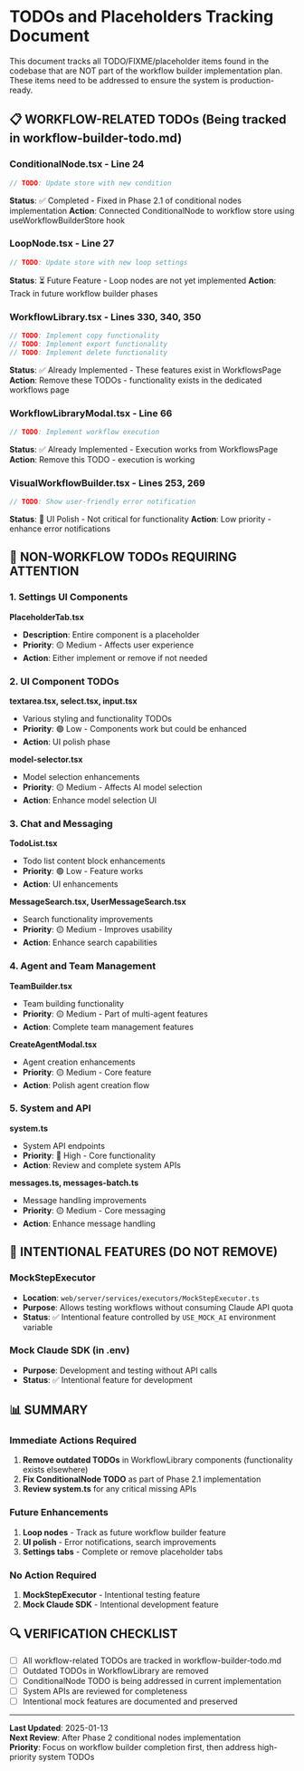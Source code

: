 # TODOs and Placeholders Tracking Document

This document tracks all TODO/FIXME/placeholder items found in the codebase that are NOT part of the workflow builder implementation plan. These items need to be addressed to ensure the system is production-ready.

## 📋 WORKFLOW-RELATED TODOs (Being tracked in workflow-builder-todo.md)

### **ConditionalNode.tsx** - Line 24

```typescript
// TODO: Update store with new condition
```

**Status**: ✅ Completed - Fixed in Phase 2.1 of conditional nodes implementation
**Action**: Connected ConditionalNode to workflow store using useWorkflowBuilderStore hook

### **LoopNode.tsx** - Line 27

```typescript
// TODO: Update store with new loop settings
```

**Status**: ⏳ Future Feature - Loop nodes are not yet implemented
**Action**: Track in future workflow builder phases

### **WorkflowLibrary.tsx** - Lines 330, 340, 350

```typescript
// TODO: Implement copy functionality
// TODO: Implement export functionality
// TODO: Implement delete functionality
```

**Status**: ✅ Already Implemented - These features exist in WorkflowsPage
**Action**: Remove these TODOs - functionality exists in the dedicated workflows page

### **WorkflowLibraryModal.tsx** - Line 66

```typescript
// TODO: Implement workflow execution
```

**Status**: ✅ Already Implemented - Execution works from WorkflowsPage
**Action**: Remove this TODO - execution is working

### **VisualWorkflowBuilder.tsx** - Lines 253, 269

```typescript
// TODO: Show user-friendly error notification
```

**Status**: 🔧 UI Polish - Not critical for functionality
**Action**: Low priority - enhance error notifications

## 🚨 NON-WORKFLOW TODOs REQUIRING ATTENTION

### **1. Settings UI Components**

**PlaceholderTab.tsx**

- **Description**: Entire component is a placeholder
- **Priority**: 🟡 Medium - Affects user experience
- **Action**: Either implement or remove if not needed

### **2. UI Component TODOs**

**textarea.tsx, select.tsx, input.tsx**

- Various styling and functionality TODOs
- **Priority**: 🟢 Low - Components work but could be enhanced
- **Action**: UI polish phase

**model-selector.tsx**

- Model selection enhancements
- **Priority**: 🟡 Medium - Affects AI model selection
- **Action**: Enhance model selection UI

### **3. Chat and Messaging**

**TodoList.tsx**

- Todo list content block enhancements
- **Priority**: 🟢 Low - Feature works
- **Action**: UI enhancements

**MessageSearch.tsx, UserMessageSearch.tsx**

- Search functionality improvements
- **Priority**: 🟡 Medium - Improves usability
- **Action**: Enhance search capabilities

### **4. Agent and Team Management**

**TeamBuilder.tsx**

- Team building functionality
- **Priority**: 🟡 Medium - Part of multi-agent features
- **Action**: Complete team management features

**CreateAgentModal.tsx**

- Agent creation enhancements
- **Priority**: 🟡 Medium - Core feature
- **Action**: Polish agent creation flow

### **5. System and API**

**system.ts**

- System API endpoints
- **Priority**: 🔴 High - Core functionality
- **Action**: Review and complete system APIs

**messages.ts, messages-batch.ts**

- Message handling improvements
- **Priority**: 🟡 Medium - Core messaging
- **Action**: Enhance message handling

## 🎯 INTENTIONAL FEATURES (DO NOT REMOVE)

### **MockStepExecutor**

- **Location**: `web/server/services/executors/MockStepExecutor.ts`
- **Purpose**: Allows testing workflows without consuming Claude API quota
- **Status**: ✅ Intentional feature controlled by `USE_MOCK_AI` environment variable

### **Mock Claude SDK (in .env)**

- **Purpose**: Development and testing without API calls
- **Status**: ✅ Intentional feature for development

## 📊 SUMMARY

### **Immediate Actions Required**

1. **Remove outdated TODOs** in WorkflowLibrary components (functionality exists elsewhere)
2. **Fix ConditionalNode TODO** as part of Phase 2.1 implementation
3. **Review system.ts** for any critical missing APIs

### **Future Enhancements**

1. **Loop nodes** - Track as future workflow builder feature
2. **UI polish** - Error notifications, search improvements
3. **Settings tabs** - Complete or remove placeholder tabs

### **No Action Required**

1. **MockStepExecutor** - Intentional testing feature
2. **Mock Claude SDK** - Intentional development feature

## 🔍 VERIFICATION CHECKLIST

- [ ] All workflow-related TODOs are tracked in workflow-builder-todo.md
- [ ] Outdated TODOs in WorkflowLibrary are removed
- [ ] ConditionalNode TODO is being addressed in current implementation
- [ ] System APIs are reviewed for completeness
- [ ] Intentional mock features are documented and preserved

---

**Last Updated**: 2025-01-13  
**Next Review**: After Phase 2 conditional nodes implementation  
**Priority**: Focus on workflow builder completion first, then address high-priority system TODOs
